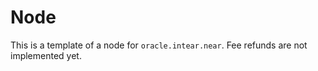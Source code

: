 # Node

This is a template of a node for `oracle.intear.near`. Fee refunds are not implemented yet.
